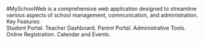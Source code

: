 #MySchoolWeb is a comprehensive web application designed to streamline various aspects of school management, communication, and administration. Key Features:  
Student Portal. Teacher Dashboard. Parent Portal. Administrative Tools. Online Registration.  Calendar and Events.
